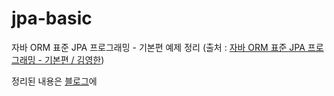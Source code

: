 # jpa-basic
자바 ORM 표준 JPA 프로그래밍 - 기본편 예제 정리 (출처 : [자바 ORM 표준 JPA 프로그래밍 - 기본편 / 김영한](https://www.inflearn.com/course/ORM-JPA-Basic/dashboard))

정리된 내용은 [블로그](https://ckr3453.github.io)에
